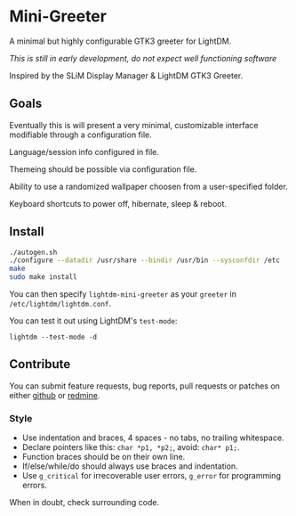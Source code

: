# Mini-Greeter

A minimal but highly configurable GTK3 greeter for LightDM.

*This is still in early development, do not expect well functioning software*

Inspired by the SLiM Display Manager & LightDM GTK3 Greeter.

## Goals

Eventually this is will present a very minimal, customizable interface
modifiable through a configuration file.

Language/session info configured in file.

Themeing should be possible via configuration file.

Ability to use a randomized wallpaper choosen from a user-specified folder.

Keyboard shortcuts to power off, hibernate, sleep & reboot.

## Install

```sh
./autogen.sh
./configure --datadir /usr/share --bindir /usr/bin --sysconfdir /etc
make
sudo make install
```

You can then specify `lightdm-mini-greeter` as your `greeter` in
`/etc/lightdm/lightdm.conf`.

You can test it out using LightDM's `test-mode`:

    lightdm --test-mode -d

## Contribute

You can submit feature requests, bug reports, pull requests or patches on
either [github](http://github.com/prikhi/lightdm-mini-greeter) or
[redmine](http://bugs.sleepanarchy.com/projects/mini-greeter/).


### Style

* Use indentation and braces, 4 spaces - no tabs, no trailing whitespace.
* Declare pointers like this: `char *p1, *p2;`, avoid: `char* p1;`.
* Function braces should be on their own line.
* If/else/while/do should always use braces and indentation.
* Use `g_critical` for irrecoverable user errors, `g_error` for programming
  errors.

When in doubt, check surrounding code.
